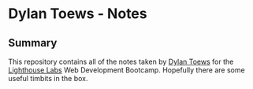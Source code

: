 # Dylan Toews - Notes

## Summary 



This repository contains all of the notes taken by [Dylan Toews](https://github.com/dylanToews) for the [Lighthouse Labs](https://www.lighthouselabs.ca/) Web Development Bootcamp. Hopefully there are some useful timbits in the box. 

